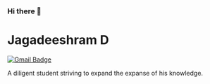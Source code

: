 ### Hi there 👋

<!--
**jagadeeshramd/jagadeeshramd** is a ✨ _special_ ✨ repository because its `README.md` (this file) appears on your GitHub profile.

Here are some ideas to get you started:

- 🔭 I’m currently working on ...
- 🌱 I’m currently learning ...
- 👯 I’m looking to collaborate on ...
- 🤔 I’m looking for help with ...
- 💬 Ask me about ...
- 📫 How to reach me: ...
- 😄 Pronouns: ...
- ⚡ Fun fact: ...
-->

# Jagadeeshram D

[![Gmail Badge](https://img.shields.io/badge/-jagadeeshramd@gmail.com-c14438?style=flat-square&logo=Gmail&logoColor=white&link=mailto:jagadeeshramd@gmail.com)](mailto:jagadeeshramd@gmail.com)

 

A diligent student striving to expand the expanse of his knowledge.

 
<!--
<p align="left"><img src="https://github-readme-stats.vercel.app/api?username=jagadeeshramd&show_icons=true" alt="jagadeeshramd" /></p>
-->
 


